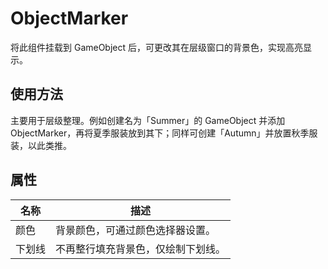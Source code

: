 ﻿# ObjectMarker

将此组件挂载到 GameObject 后，可更改其在层级窗口的背景色，实现高亮显示。

## 使用方法

主要用于层级整理。例如创建名为「Summer」的 GameObject 并添加 ObjectMarker，再将夏季服装放到其下；同样可创建「Autumn」并放置秋季服装，以此类推。

## 属性

|名称|描述|
|-|-|
|颜色|背景颜色，可通过颜色选择器设置。|
|下划线|不再整行填充背景色，仅绘制下划线。|

